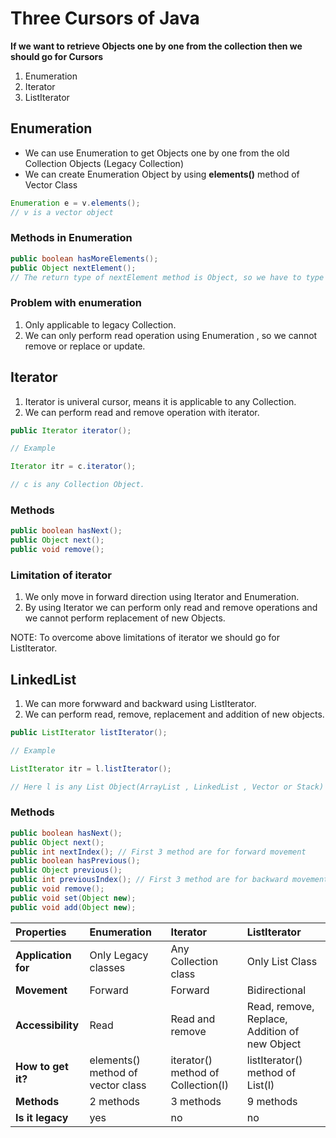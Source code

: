 # Three Cursors of Java

**If we want to retrieve Objects one by one from the collection then we should go for Cursors**

1. Enumeration
2. Iterator
3. ListIterator

## Enumeration

* We can use Enumeration to get Objects one by one from the old Collection Objects (Legacy Collection)
* We can create Enumeration Object by using **elements()** method of Vector Class
```java
Enumeration e = v.elements();
// v is a vector object
``` 

### Methods in Enumeration

```java
public boolean hasMoreElements();
public Object nextElement();
// The return type of nextElement method is Object, so we have to type cast that into our preferred type
```

### Problem with enumeration

1. Only applicable to legacy Collection.
2. We can only perform read operation using Enumeration , so we cannot remove or replace or update.


## Iterator

1. Iterator is univeral cursor, means it is applicable to any Collection.
2. We can perform read and remove operation with iterator.

```java
public Iterator iterator();

// Example

Iterator itr = c.iterator();

// c is any Collection Object.
```

### Methods

```java
public boolean hasNext();
public Object next();
public void remove();
```

### Limitation of iterator

1. We only move in forward direction using Iterator and Enumeration.
2. By using Iterator we can perform only read and remove operations and we cannot perform replacement of new Objects.

NOTE: To overcome above limitations of iterator we should go for ListIterator.

## LinkedList

1. We can more forwward and backward using ListIterator.
2. We can perform read, remove, replacement and addition of new objects.

```java
public ListIterator listIterator();

// Example

ListIterator itr = l.listIterator();

// Here l is any List Object(ArrayList , LinkedList , Vector or Stack)
```

### Methods

```java
public boolean hasNext();
public Object next();
public int nextIndex(); // First 3 method are for forward movement
public boolean hasPrevious();
public Object previous();
public int previousIndex(); // First 3 method are for backward movement
public void remove();
public void set(Object new);
public void add(Object new);
```

|**Properties**|**Enumeration**|**Iterator**|**ListIterator**|
|:-----|:------|:-------|:------|
|**Application for**|Only Legacy classes|Any Collection class|Only List Class|
|**Movement**|Forward|Forward|Bidirectional|
|**Accessibility**|Read|Read and remove|Read, remove, Replace, Addition of new Object|
|**How to get it?**|elements() method of vector class|iterator() method of Collection(I)|listIterator() method of List(I)|
|**Methods**|2 methods|3 methods|9 methods|
|**Is it legacy**|yes|no|no|